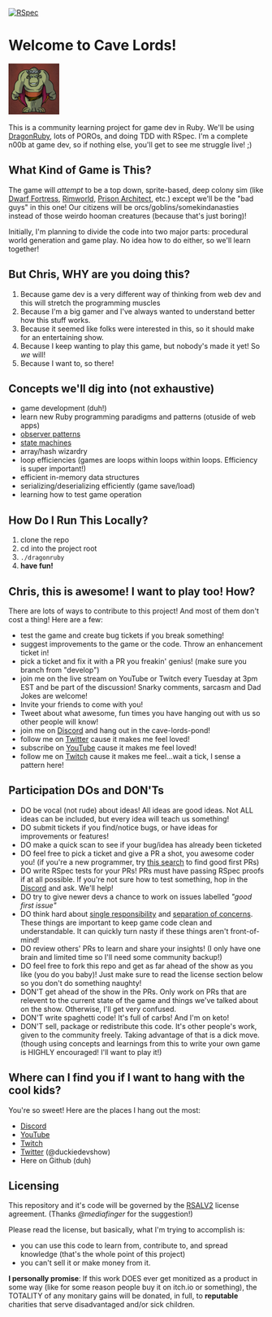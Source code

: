 [![RSpec](https://github.com/terrainoob/cave_lords/actions/workflows/ruby.yml/badge.svg)](https://github.com/terrainoob/cave_lords/actions/workflows/ruby.yml)


# Welcome to Cave Lords!
<img src="/mygame/images/cave_lords_icon_4.png" alt="Orky" width="100" height="100">

This is a community learning project for game dev in Ruby. We'll be using [DragonRuby](https://dragonruby.org/toolkit/game), lots of POROs, and doing TDD with RSpec. I'm a complete n00b at game dev, so if nothing else, you'll get to see me struggle live! ;)

## What Kind of Game is This?
The game will _attempt_ to be a top down, sprite-based, deep colony sim (like [Dwarf Fortress](http://www.bay12games.com/dwarves/), [Rimworld](https://rimworldgame.com/), [Prison Architect](https://www.paradoxinteractive.com/games/prison-architect/about), etc.) except we'll be the "bad guys" in this one! Our citizens will be orcs/goblins/somekindanasties instead of those weirdo hooman creatures (because that's just boring)!

Initially, I'm planning to divide the code into two major parts: procedural world generation and game play. No idea how to do either, so we'll learn together!

## But Chris, WHY are you doing this?
1. Because game dev is a very different way of thinking from web dev and this will stretch the programming muscles
2. Because I'm a big gamer and I've always wanted to understand better how this stuff works.
3. Because it seemed like folks were interested in this, so it should make for an entertaining show.
4. Because I keep wanting to play this game, but nobody's made it yet! So *we* will!
5. Because I want to, so there!

## Concepts we'll dig into (not exhaustive)
- game development (duh!)
- learn new Ruby programming paradigms and patterns (otuside of web apps)
- [observer patterns](https://medium.com/@nakshtra17/ruby-design-pattern-observer-method-eb7cb2a8d382)
- [state machines](https://blog.appsignal.com/2022/06/22/state-machines-in-ruby-an-introduction.html)
- array/hash wizardry
- loop efficiencies (games are loops within loops within loops. Efficiency is super important!)
- efficient in-memory data structures
- serializing/deserializing efficiently (game save/load)
- learning how to test game operation

## How Do I Run This Locally?
1. clone the repo
2. cd into the project root
3. `./dragonruby`
4. **have fun!**

## Chris, this is awesome! I want to play too! How?
There are lots of ways to contribute to this project!  And most of them don't cost a thing! Here are a few:

- test the game and create bug tickets if you break something!
- suggest improvements to the game or the code. Throw an enhancement ticket in!
- pick a ticket and fix it with a PR you freakin' genius! (make sure you branch from "develop")
- join me on the live stream on YouTube or Twitch every Tuesday at 3pm EST and be part of the discussion! Snarky comments, sarcasm and Dad Jokes are welcome!
- Invite your friends to come with you!
- Tweet about what awesome, fun times you have hanging out with us so other people will know!
- join me on [Discord](https://discord.gg/d9xWFjBraq) and hang out in the cave-lords-pond!
- follow me on [Twitter](https://twitter.com/duckiedevshow) cause it makes me feel loved!
- subscribe on [YouTube](https://www.youtube.com/@rubberduckdevshow) cause it makes me feel loved!
- follow me on [Twitch](https://www.twitch.tv/rubberduckdevshow) cause it makes me feel...wait a tick, I sense a pattern here!

## Participation DOs and DON'Ts
- DO be vocal (not rude) about ideas!  All ideas are good ideas.  Not ALL ideas can be included, but every idea will teach us something!
- DO submit tickets if you find/notice bugs, or have ideas for improvements or features!
- DO make a quick scan to see if your bug/idea has already been ticketed
- DO feel free to pick a ticket and give a PR a shot, you awesome coder you! (if you're a new programmer, try [this search](https://github.com/terrainoob/cave_lords/labels/good%20first%20issue) to find good first PRs)
- DO write RSpec tests for your PRs! PRs must have passing RSpec proofs if at all possible. If you're not sure how to test something, hop in the [Discord](https://discord.gg/d9xWFjBraq) and ask.  We'll help!
- DO try to give newer devs a chance to work on issues labelled _"good first issue"_
- DO think hard about [single responsibility](https://en.wikipedia.org/wiki/Single-responsibility_principle) and [separation of concerns](https://en.wikipedia.org/wiki/Separation_of_concerns). These things are important to keep game code clean and understandable. It can quickly turn nasty if these things aren't front-of-mind!
- DO review others' PRs to learn and share your insights! (I only have one brain and limited time so I'll need some community backup!)
- DO feel free to fork this repo and get as far ahead of the show as you like (you do you baby)! Just make sure to read the license section below so you don't do something naughty!
- DON'T get ahead of the show in the PRs.  Only work on PRs that are relevent to the current state of the game and things we've talked about on the show.  Otherwise, I'll get very confused.
- DON'T write spaghetti code! It's full of carbs! And I'm on keto!
- DON'T sell, package or redistribute this code. It's other people's work, given to the community freely. Taking advantage of that is a dick move. (though using concepts and learnings from this to write your own game is HIGHLY encouraged! I'll want to play it!)

## Where can I find you if I want to hang with the cool kids?
You're so sweet! Here are the places I hang out the most:

- [Discord](https://discord.gg/d9xWFjBraq)
- [YouTube](https://www.youtube.com/@rubberduckdevshow)
- [Twitch](https://www.twitch.tv/rubberduckdevshow)
- [Twitter](https://twitter.com/duckiedevshow) (@duckiedevshow)
- Here on Github (duh)

## Licensing
This repository and it's code will be governed by the [RSALV2](https://redis.com/legal/rsalv2-agreement/) license agreement. (Thanks _@mediafinger_ for the suggestion!)

Please read the license, but basically, what I'm trying to accomplish is:
- you can use this code to learn from, contribute to, and spread knowledge (that's the whole point of this project)
- you can't sell it or make money from it.

**I personally promise**: If this work DOES ever get monitized as a product in some way (like for some reason people buy it on itch.io or something), the TOTALITY of any monitary gains will be donated, in full, to **reputable** charities that serve disadvantaged and/or sick children.